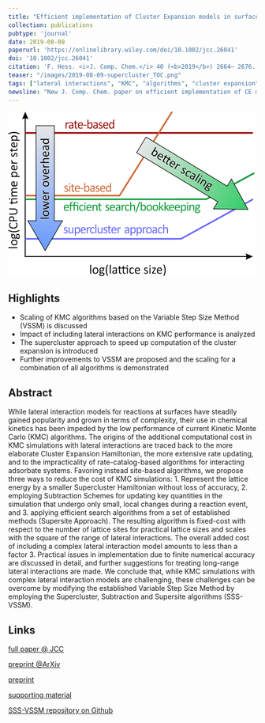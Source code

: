 ```yaml
---
title: "Efficient implementation of Cluster Expansion models in surface Kinetic Monte Carlo simulations with lateral interactions: Subtraction Schemes, Supersites and the Supercluster Contraction"
collection: publications
pubtype: 'journal'
date: 2019-08-09
paperurl: 'https://onlinelibrary.wiley.com/doi/10.1002/jcc.26041'
doi: '10.1002/jcc.26041'
citation: 'F. Hess. <i>J. Comp. Chem.</i> 40 (<b>2019</b>) 2664– 2676.'
teaser: "/images/2019-08-09-supercluster_TOC.png"
tags: ["lateral interactions", "KMC", "algorithms", "cluster expansion"]
newsline: "New J. Comp. Chem. paper on efficient implementation of CE models in KMC simulations"
---
```


<img src="/images/2019-08-09-supercluster_TOC.png">

Highlights
----------
* Scaling of KMC algorithms based on the Variable Step Size Method (VSSM) is discussed
* Impact of including lateral interactions on KMC performance is analyzed
* The supercluster approach to speed up computation of the cluster expansion is introduced
* Further improvements to VSSM are proposed and the scaling for a combination of all algorithms is demonstrated

Abstract
--------
While lateral interaction models for reactions at surfaces have steadily gained popularity and grown in terms of complexity, their use in chemical kinetics has been impeded by the low performance of current Kinetic Monte Carlo (KMC) algorithms. The origins of the additional computational cost in KMC simulations with lateral interactions are traced back to the more elaborate Cluster Expansion Hamiltonian, the more extensive rate updating, and to the impracticality of rate-catalog-based algorithms for interacting adsorbate systems. Favoring instead site-based algorithms, we propose three ways to reduce the cost of KMC simulations: 1. Represent the lattice energy by a smaller Supercluster Hamiltonian without loss of accuracy, 2. employing Subtraction  Schemes for updating key quantities in the simulation that undergo only small, local changes during a reaction event, and 3. applying efficient search algorithms from a set of established methods (Supersite Approach). The resulting algorithm is fixed-cost with respect to the number of lattice sites for practical lattice sizes and scales with the square of the range of lateral interactions. The overall added cost of including a complex lateral interaction model amounts to less than a factor 3. Practical issues in implementation due to finite numerical accuracy are discussed in detail, and further suggestions for treating long-range lateral interactions are made. We conclude that, while KMC simulations with complex lateral interaction models are challenging, these challenges can be overcome by modifying the established Variable Step Size Method by employing the Supercluster, Subtraction and Supersite algorithms (SSS-VSSM).

Links
------
<i class="fa fa-external-link-alt" aria-hidden="true" title="external link"></i> [full paper @ JCC](https://onlinelibrary.wiley.com/doi/10.1002/jcc.26041)

<i class="fa fa-external-link-alt" aria-hidden="true" title="external link"></i> [preprint @ArXiv](https://arxiv.org/abs/1908.03526)

<i class="fa fa-file-pdf" aria-hidden="true" title="direct PDF download"></i> [preprint](/files/2019-08-09-supercluster_main.pdf)

<i class="fa fa-file-pdf" aria-hidden="true" title="direct PDF download"></i> [supporting material](/files/2019-08-09-supercluster_supporting_material.pdf)

<i class="fab fa-github" aria-hidden="true" title="view on github"></i> [SSS-VSSM repository on Github](https://github.com/hessfran/SSS-VSSM)